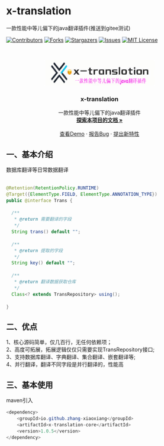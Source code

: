 # x-translation

一款性能中等儿偏下的java翻译插件(推送到gitee测试)

<!-- PROJECT SHIELDS -->

[![Contributors][contributors-shield]][contributors-url]
[![Forks][forks-shield]][forks-url]
[![Stargazers][stars-shield]][stars-url]
[![Issues][issues-shield]][issues-url]
[![MIT License][license-shield]][license-url]

<!-- PROJECT LOGO -->
<br />

<p align="center">
  <a href="https://github.com/zhang-xiaoxiang/x-translation">
    <img src="logo.png" alt="Logo" width="300" height="70">
  </a>

<h3 align="center">x-translation</h3>
  <p align="center">
    一款性能中等儿偏下的java翻译插件
    <br />
    <a href="https://github.com/zhang-xiaoxiang/x-translation"><strong>探索本项目的文档 »</strong></a>
    <br />
    <br />
    <a href="https://github.com/zhang-xiaoxiang/x-translation/blob/master/x-translation-core/src/test/java/com/github/service/TransServiceTest.java">查看Demo</a>
    ·
    <a href="https://github.com/zhang-xiaoxiang/x-translation/issues">报告Bug</a>
    ·
    <a href="https://github.com/zhang-xiaoxiang/x-translation/issues">提出新特性</a>
  </p>


## 一、基本介绍
数据库翻译等日常数据翻译

```java

@Retention(RetentionPolicy.RUNTIME)
@Target({ElementType.FIELD, ElementType.ANNOTATION_TYPE})
public @interface Trans {

  /**
   * @return 需要翻译的字段
   */
  String trans() default "";

  /**
   * @return 提取的字段
   */
  String key() default "";

  /**
   * @return 翻译数据获取仓库
   */
  Class<? extends TransRepository> using();

}

```

## 二、优点

1、核心源码简单，仅几百行，无任何依赖项；<br />
2、高度可拓展，拓展逻辑仅仅只需要实现TransRepository接口;<br />
3、支持数据库翻译、字典翻译、集合翻译、嵌套翻译等;<br />
4、并行翻译，翻译不同字段是并行翻译的，性能高<br />

## 三、基本使用

maven引入

```java
<dependency>
    <groupId>io.github.zhang-xiaoxiang</groupId>
    <artifactId>x-translation-core</artifactId>
    <version>1.0.5</version>
</dependency>
```



<!-- links -->

[your-project-path]:orangewest/x-translation

[contributors-shield]: https://img.shields.io/github/contributors/orangewest/x-translation.svg?style=flat-square

[contributors-url]: https://github.com/zhang-xiaoxiang/x-translation/graphs/contributors

[forks-shield]: https://img.shields.io/github/forks/orangewest/x-translation.svg?style=flat-square

[forks-url]: https://github.com/zhang-xiaoxiang/x-translation/network/members

[stars-shield]: https://img.shields.io/github/stars/orangewest/x-translation.svg?style=flat-square

[stars-url]: https://github.com/zhang-xiaoxiang/x-translation/stargazers

[issues-shield]: https://img.shields.io/github/issues/orangewest/x-translation.svg?style=flat-square

[issues-url]: https://img.shields.io/github/issues/orangewest/x-translation.svg

[license-shield]: https://img.shields.io/github/license/orangewest/x-translation.svg?style=flat-square

[license-url]: https://github.com/zhang-xiaoxiang/x-translation/blob/master/LICENSE.txt





